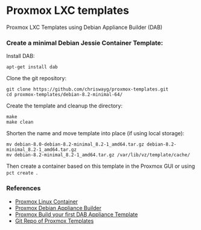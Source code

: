 # Proxmox LXC templates
Proxmox LXC Templates using Debian Appliance Builder (DAB)

### Create a minimal Debian Jessie Container Template:

Install DAB:

```
apt-get install dab
```

Clone the git repository:
```
git clone https://github.com/chriswayg/proxmox-templates.git
cd proxmox-templates/debian-8.2-minimal-64/
```

Create the template and cleanup the directory:
```
make
make clean
```

Shorten the name and move template into place (if using local storage):
```
mv debian-8.0-debian-8.2-minimal_8.2-1_amd64.tar.gz debian-8.2-minimal_8.2-1_amd64.tar.gz
mv debian-8.2-minimal_8.2-1_amd64.tar.gz /var/lib/vz/template/cache/
```

Then create a container based on this template in the Proxmox GUI or using `pct create `.

### References
- [Proxmox Linux Container](https://pve.proxmox.com/wiki/Linux_Container)
- [Proxmox Debian Appliance Builder](https://pve.proxmox.com/wiki/Debian_Appliance_Builder)
- [Proxmox Build your first DAB Appliance Template](https://pve.proxmox.com/wiki/Build_your_first_DAB_Appliance_Template)
- [Git Repo of Proxmox Templates](https://git.proxmox.com/?p=dab-pve-appliances.git;a=summary)
